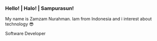 ### Hello! | Halo! | Sampurasun!
My name is Zamzam Nurahman. Iam from Indonesia and i interest about technology 😎

Software Developer

